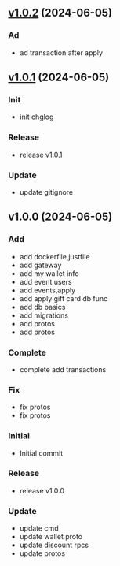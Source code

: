 
<a name="v1.0.2"></a>
## [v1.0.2](https://github.com/Gictorbit/arvan-challenge/compare/v1.0.1...v1.0.2) (2024-06-05)

### Ad

* ad transaction after apply


<a name="v1.0.1"></a>
## [v1.0.1](https://github.com/Gictorbit/arvan-challenge/compare/v1.0.0...v1.0.1) (2024-06-05)

### Init

* init chglog

### Release

* release v1.0.1

### Update

* update gitignore


<a name="v1.0.0"></a>
## v1.0.0 (2024-06-05)

### Add

* add dockerfile,justfile
* add gateway
* add my wallet info
* add event users
* add events,apply
* add apply gift card db func
* add db basics
* add migrations
* add protos
* add protos

### Complete

* complete add transactions

### Fix

* fix protos
* fix protos

### Initial

* Initial commit

### Release

* release v1.0.0

### Update

* update cmd
* update wallet proto
* update discount rpcs
* update protos

